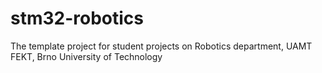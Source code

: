 stm32-robotics
==============

The template project for student projects on Robotics department, UAMT FEKT, Brno University of Technology
